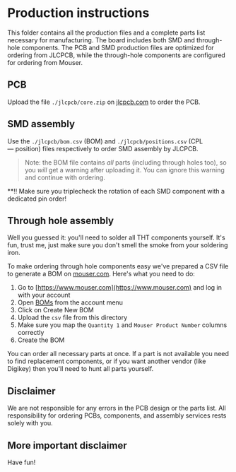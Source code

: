 # Production instructions

This folder contains all the production files and a complete parts list necessary for manufacturing. The board includes both SMD and through-hole components. The PCB and SMD production files are optimized for ordering from JLCPCB, while the through-hole components are configured for ordering from Mouser.

## PCB

Upload the file `./jlcpcb/core.zip` on [jlcpcb.com](https://www.jlcpcb.com) to order the PCB.

## SMD assembly

Use the `./jlcpcb/bom.csv` (BOM) and `./jlcpcb/positions.csv` (CPL — position) files respectively to order SMD assembly by JLCPCB.

> Note: the BOM file contains _all_ parts (including through holes too), so you _will_ get a warning after uploading it. You can ignore this warning and continue with ordering.

**‼️ Make sure you triplecheck the rotation of each SMD component with a dedicated pin order!

## Through hole assembly

Well you guessed it: you'll need to solder all THT components yourself. It's fun, trust me, just make sure you don't smell the smoke from your soldering iron.

To make ordering through hole components easy we've prepared a CSV file to generate a BOM on [mouser.com](https://www.mouser.com). Here's what you need to do:

1. Go to [https://www.mouser.com](https://www.mouser.com) and log in with your account
2. Open [BOMs](https://hu.mouser.com/OrderHistory/Boms) from the account menu
3. Click on Create New BOM
4. Upload the `csv` file from this directory
5. Make sure you map the `Quantity 1` and `Mouser Product Number` columns correctly
6. Create the BOM

You can order all necessary parts at once. If a part is not available you need to find replacement components, or if you want another vendor (like Digikey) then you'll need to hunt all parts yourself.

## Disclaimer

We are not responsible for any errors in the PCB design or the parts list. All responsibility for ordering PCBs, components, and assembly services rests solely with you.

## More important disclaimer

Have fun!